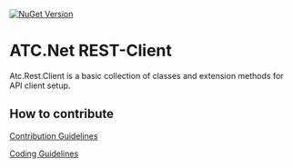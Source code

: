 [![NuGet Version](https://img.shields.io/nuget/v/Atc.Rest.Client.svg?logo=nuget&style=for-the-badge)](https://www.nuget.org/packages/atc.rest.client)

# ATC.Net REST-Client

Atc.Rest.Client is a basic collection of classes and extension methods for API client setup.

## How to contribute

[Contribution Guidelines](https://atc-net.github.io/introduction/about-atc#how-to-contribute)

[Coding Guidelines](https://atc-net.github.io/introduction/about-atc#coding-guidelines)
